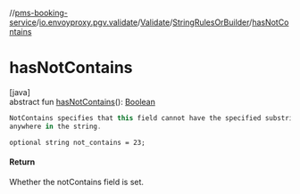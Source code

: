 //[pms-booking-service](../../../../index.md)/[io.envoyproxy.pgv.validate](../../index.md)/[Validate](../index.md)/[StringRulesOrBuilder](index.md)/[hasNotContains](has-not-contains.md)

# hasNotContains

[java]\
abstract fun [hasNotContains](has-not-contains.md)(): [Boolean](https://kotlinlang.org/api/core/kotlin-stdlib/kotlin/-boolean/index.html)

```kotlin
NotContains specifies that this field cannot have the specified substring
anywhere in the string.

```
`optional string not_contains = 23;`

#### Return

Whether the notContains field is set.
